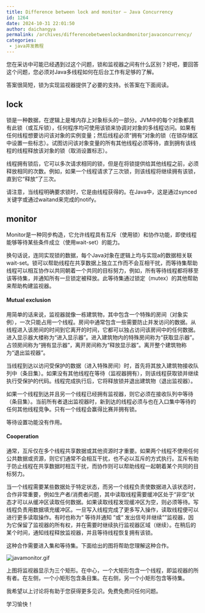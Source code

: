 ```yaml
---
title: Difference between lock and monitor – Java Concurrency
id: 1264
date: 2024-10-31 22:01:50
author: daichangya
permalink: /archives/differencebetweenlockandmonitorjavaconcurrency/
categories:
 - java并发教程
---
```


您在采访中可能已经遇到过这个问题，锁和监视器之间有什么区别？好吧，要回答这个问题，您必须对Java多线程如何在后台工作有足够的了解。

答案很简短，锁为实现监视器提供了必要的支持。长答案在下面阅读。

## lock
锁是一种数据，在逻辑上是堆内存上对象标头的一部分。JVM中的每个对象都具有此锁（或互斥锁），任何程序均可使用该锁来协调对对象的多线程访问。如果有任何线程想要访问该对象的实例变量；然后线程必须“拥有”对象的锁（在锁存储区中设置一些标志）。试图访问该对象变量的所有其他线程必须等待，直到拥有该线程的线程释放该对象的锁（取消设置标志）。

线程拥有锁后，它可以多次请求相同的锁，但是在将锁提供给其他线程之前，必须释放相同的次数。例如，如果一个线程请求了三次锁，则该线程将继续拥有该锁，直到它“释放”了三次。

请注意，当线程明确要求锁时，它是由线程获得的。在Java中，这是通过synced关键字或通过waitand来完成的notify。

## monitor
Monitor是一种同步构造，它允许线程具有互斥（使用锁）和协作功能，即使线程能够等待某些条件成立（使用wait-set）的能力。

换句话说，连同实现锁的数据，每个Java对象在逻辑上均与实现a的数据相关联wait-set。锁可以帮助线程在共享数据上独立工作而不会互相干扰，而等待集帮助线程可以相互协作以共同朝着一个共同的目标努力，例如，所有等待线程都将移至该等待集，并通知所有一旦锁定被释放。此等待集通过锁定（mutex）的其他帮助来帮助构建监视器。

#### Mutual exclusion
用简单的话来说，监视器就像一栋建筑物，其中包含一个特殊的房间（对象实例），一次只能占用一个线程。房间中通常包含一些需要防止并发访问的数据。从线程进入该房间的时间到它离开的时间，它都可以独占访问该房间中的任何数据。进入显示器大楼称为“进入显示器”。进入建筑物内的特殊房间称为“获取显示器”。占领房间称为“拥有显示器”，离开房间称为“释放显示器”。离开整个建筑物称为“退出监视器”。

当线程到达以访问受保护的数据（进入特殊房间）时，首先将其放入建筑物接收队列中（条目集）。如果没有其他线程在等待（监视器拥有），则该线程获取锁并继续执行受保护的代码。线程完成执行后，它将释放锁并退出建筑物（退出监视器）。

如果一个线程到达并且另一个线程已经拥有监视器，则它必须在接收队列中等待（条目集）。当前所有者退出监视器时，新到达的线程必须与也在入口集中等待的任何其他线程竞争。只有一个线程会赢得比赛并拥有锁。

等待设置功能没有作用。

#### Cooperation
通常，互斥仅在多个线程共享数据或其他资源时才重要。如果两个线程不使用任何公共数据或资源，则它们通常不会相互干扰，也不必以互斥的方式执行。互斥有助于防止线程在共享数据时相互干扰，而协作则可以帮助线程一起朝着某个共同的目标努力。

当一个线程需要某些数据处于特定状态，而另一个线程负责使数据进入该状态时，合作非常重要，例如生产者/消费者问题，其中读取线程需要缓冲区处于“非空”状态才可以从缓冲区读取任何数据。如果读取线程发现缓冲区为空，则必须等待。写线程负责用数据填充缓冲区。一旦写入线程完成了更多写入操作，读取线程便可以进行更多读取操作。有时也称为“ 等待并通知 ”或“ 发出信号并继续””监视器，因为它保留了监视器的所有权，并在需要时继续执行监视器区域（继续）。在稍后的某个时间，通知线程释放监视器，并且等待线程恢复拥有该锁。

这种合作需要进入集和等待集。下面给出的图将帮助您理解这种合作。

![javamonitor.gif](http://images.jsdiff.com/upload/2020/04/java-monitor-b0b257b7fa864ec4a482f81026291533.gif)

上图将监视器显示为三个矩形。在中心，一个大矩形包含一个线程，即监视器的所有者。在左侧，一个小矩形包含条目集。在右侧，另一个小矩形包含等待集。

我希望以上讨论将有助于您获得更多见识。免费免费问任何问题。

学习愉快！